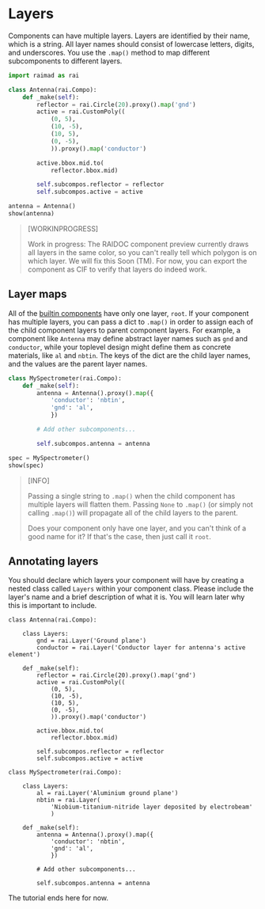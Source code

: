 # Layers

Components can have multiple layers.
Layers are identified by their name, which is a string.
All layer names should consist of lowercase letters, digits, and underscores.
You use the `.map()` method to map different subcomponents
to different layers.

<!-- TODO enfore layer naming in RAIMAD -->

```python exec
import raimad as rai

class Antenna(rai.Compo):
    def _make(self):
        reflector = rai.Circle(20).proxy().map('gnd')
        active = rai.CustomPoly((
            (0, 5),
            (10, -5),
            (10, 5),
            (0, -5),
            )).proxy().map('conductor')

        active.bbox.mid.to(
            reflector.bbox.mid)

        self.subcompos.reflector = reflector
        self.subcompos.active = active

antenna = Antenna()
show(antenna)
```

> [WORKINPROGRESS]
>
> Work in progress:
> The RAIDOC component preview currently draws all layers in the same color,
> so you can't really tell which polygon is on which layer.
> We will fix this Soon (TM).
> For now, you can export the component as CIF to verify that layers
> do indeed work.

## Layer maps

All of the [builtin components](builtin-compos.md)
have only one layer, `root`.
If your component has multiple layers,
you can pass a dict to `.map()` in order to assign each of the child
component layers to parent component layers.
For example, a component like `Antenna` may define abstract layer names
such as `gnd` and `conductor`,
while your toplevel design might define them as concrete materials,
like `al` and `nbtin`.
The keys of the dict are the child layer names,
and the values are the parent layer names.

```python exec
class MySpectrometer(rai.Compo):
    def _make(self):
        antenna = Antenna().proxy().map({
            'conductor': 'nbtin',
            'gnd': 'al',
            })

        # Add other subcomponents...

        self.subcompos.antenna = antenna

spec = MySpectrometer()
show(spec)
```

> [INFO]
>
> Passing a single string to `.map()` when the child component has multiple
> layers will flatten them.
> Passing `None` to `.map()` (or simply not calling `.map()`) will propagate
> all of the child layers to the parent.
>
> Does your component only have one layer, and you can't think of
> a good name for it?
> If that's the case, then just call it `root`.

## Annotating layers

You should declare which layers your component will have
by creating a nested class called `Layers` within your component class.
Please include the layer's name and a brief description of what it is.
You will learn later why this is important to include.

```exec python hide-output
class Antenna(rai.Compo):

    class Layers:
        gnd = rai.Layer('Ground plane')
        conductor = rai.Layer('Conductor layer for antenna's active element')

    def _make(self):
        reflector = rai.Circle(20).proxy().map('gnd')
        active = rai.CustomPoly((
            (0, 5),
            (10, -5),
            (10, 5),
            (0, -5),
            )).proxy().map('conductor')

        active.bbox.mid.to(
            reflector.bbox.mid)

        self.subcompos.reflector = reflector
        self.subcompos.active = active

class MySpectrometer(rai.Compo):

    class Layers:
        al = rai.Layer('Aluminium ground plane')
        nbtin = rai.Layer(
            'Niobium-titanium-nitride layer deposited by electrobeam'
            )

    def _make(self):
        antenna = Antenna().proxy().map({
            'conductor': 'nbtin',
            'gnd': 'al',
            })

        # Add other subcomponents...

        self.subcompos.antenna = antenna
```

The tutorial ends here for now.

